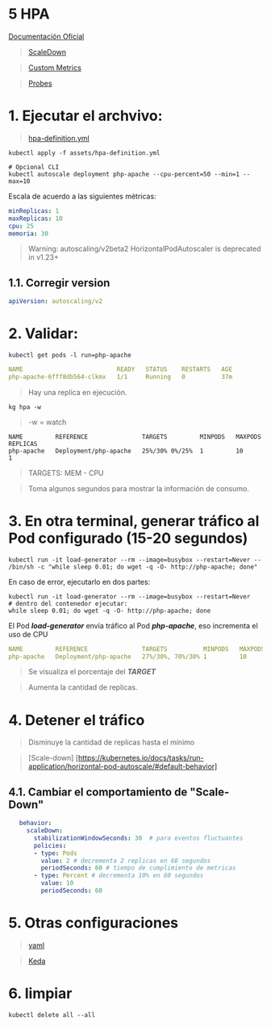 
# 5 HPA  <!-- omit in TOC -->

[Documentación Oficial](https://kubernetes.io/docs/tasks/run-application/horizontal-pod-autoscale-walkthrough/)

> [ScaleDown](https://kubernetes.io/docs/tasks/run-application/horizontal-pod-autoscale/#configurable-scaling-behavior)

> [Custom Metrics](https://github.com/kubernetes-sigs/custom-metrics-apiserver)

> [Probes](https://kubernetes.io/docs/tasks/configure-pod-container/configure-liveness-readiness-startup-probes/#tcp-probes)

# 1. Ejecutar el archvivo:
> [hpa-definition.yml](./assets/hpa-definition.yml)

```vim
kubectl apply -f assets/hpa-definition.yml

# Opcional CLI
kubectl autoscale deployment php-apache --cpu-percent=50 --min=1 --max=10
```
Escala de acuerdo a las siguientes métricas:
```yaml
minReplicas: 1
maxReplicas: 10
cpu: 25
memoria: 30
```
> Warning: autoscaling/v2beta2 HorizontalPodAutoscaler is deprecated in v1.23+

## 1.1. Corregir version
```yaml
apiVersion: autoscaling/v2
```
# 2. Validar:
```vim
kubectl get pods -l run=php-apache
```
```yaml
NAME                          READY   STATUS    RESTARTS   AGE
php-apache-6fff8db564-clkmx   1/1     Running   0          37m
```
> Hay una replica en ejecución.

```vim
kg hpa -w
```
> -w = watch

```vim
NAME         REFERENCE               TARGETS         MINPODS   MAXPODS   REPLICAS
php-apache   Deployment/php-apache   25%/30% 0%/25%  1         10        1
```

> TARGETS: MEM - CPU

> Toma algunos segundos para mostrar la información de consumo.

# 3. En otra terminal, generar tráfico al Pod configurado (15-20 segundos)
```vim
kubectl run -it load-generator --rm --image=busybox --restart=Never -- /bin/sh -c "while sleep 0.01; do wget -q -O- http://php-apache; done"
```
En caso de error, ejecutarlo en dos partes:

```vim
kubectl run -it load-generator --rm --image=busybox --restart=Never
# dentro del contenedor ejecutar:
while sleep 0.01; do wget -q -O- http://php-apache; done
```

El Pod ***load-generator*** envía tráfico al Pod ***php-apache***, eso incrementa el uso de CPU


```yaml
NAME         REFERENCE               TARGETS          MINPODS   MAXPODS   REPLICAS
php-apache   Deployment/php-apache   27%/30%, 70%/30% 1         10        6
```
> Se visualiza el porcentaje del ***TARGET***

> Aumenta la cantidad de replicas.

# 4. Detener el tráfico
> Disminuye la cantidad de replicas hasta el mínimo

> [Scale-down] [https://kubernetes.io/docs/tasks/run-application/horizontal-pod-autoscale/#default-behavior]
## 4.1. Cambiar el comportamiento de "Scale-Down"
```yaml
   behavior:
     scaleDown:
       stabilizationWindowSeconds: 30  # para eventos fluctuantes
       policies:
       - type: Pods
         value: 2 # decrementa 2 replicas en 60 segundos
         periodSeconds: 60 # tiempo de cumplimiento de metricas
       - type: Percent # decrementa 10% en 60 segundos
         value: 10
         periodSeconds: 60
```

# 5. Otras configuraciones
> [yaml](./assets/hpa-metrics.yaml)

> [Keda](https://keda.sh/docs/2.8/scalers/)


# 6. limpiar

```vim
kubectl delete all --all
```

